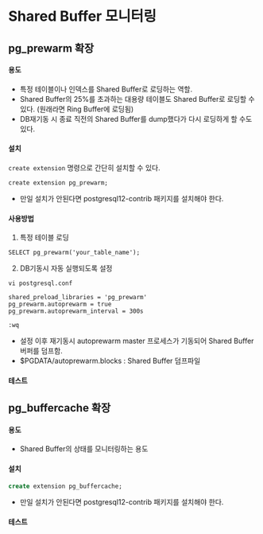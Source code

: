 # Shared Buffer 모니터링

## pg_prewarm 확장

#### 용도
- 특정 테이블이나 인덱스를 Shared Buffer로 로딩하는 역할.
- Shared Buffer의 25%를 초과하는 대용량 테이블도 Shared Buffer로 로딩할 수 있다. (원래라면 Ring Buffer에 로딩됨)
- DB재기동 시 종료 직전의 Shared Buffer를 dump했다가 다시 로딩하게 할 수도 있다.

#### 설치
`create extension` 명령으로 간단히 설치할 수 있다.
```
create extension pg_prewarm;
```
- 만일 설치가 안된다면 postgresql12-contrib 패키지를 설치해야 한다.

#### 사용방법
1. 특정 테이블 로딩
```
SELECT pg_prewarm('your_table_name');
```

2. DB기동시 자동 실행되도록 설정
```
vi postgresql.conf

shared_preload_libraries = 'pg_prewarm'
pg_prewarm.autoprewarm = true
pg_prewarm.autoprewarm_interval = 300s

:wq
```
- 설정 이후 재기동시 autoprewarm master 프로세스가 기동되어 Shared Buffer 버퍼를 덤프함.
- $PGDATA/autoprewarm.blocks : Shared Buffer 덤프파일

#### 테스트

## pg_buffercache 확장
#### 용도
- Shared Buffer의 상태를 모니터링하는 용도

#### 설치
```sql
create extension pg_buffercache;
```
- 만일 설치가 안된다면 postgresql12-contrib 패키지를 설치해야 한다.

#### 테스트
